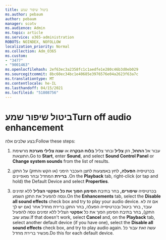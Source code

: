 ```yaml
---
title: ביטול שיפור שמע
ms.author: pebaum
author: pebaum
manager: scotv
ms.audience: Admin
ms.topic: article
ms.service: o365-administration
ROBOTS: NOINDEX, NOFOLLOW
localization_priority: Normal
ms.collection: Adm_O365
ms.custom:
- "3477"
- "9001463"
ms.openlocfilehash: 2ef63ec3a2358fc1c1aedfe1e280c46b3d0eb029
ms.sourcegitcommit: 8bc60ec34bc1e40685e3976576e04a2623f63a7c
ms.translationtype: MT
ms.contentlocale: he-IL
ms.lasthandoff: 04/15/2021
ms.locfileid: "51808756"
---
```

# <a name="turn-off-audio-enhancement"></a><span data-ttu-id="a9467-102">ביטול שיפור שמע</span><span class="sxs-lookup"><span data-stu-id="a9467-102">Turn off audio enhancement</span></span>

<span data-ttu-id="a9467-103">בצע שלבים אלה:</span><span class="sxs-lookup"><span data-stu-id="a9467-103">Follow these steps:</span></span>

1. <span data-ttu-id="a9467-104">עבור אל **התחל**, הזן **צליל** ובחר צליל **בלוח הבקרה** או **שנה צלילי מערכת** מרשימת התוצאות.</span><span class="sxs-lookup"><span data-stu-id="a9467-104">Go to **Start**, enter **Sound**, and select **Sound Control Panel** or **Change system sounds** from the list of results.</span></span>

2. <span data-ttu-id="a9467-105">בכרטיסיה **הפעלה,** לחץ באמצעות לחצן העכבר הימני (או הקש והחזק) על התקן **ברירת** המחדל ובחר מאפיינים .</span><span class="sxs-lookup"><span data-stu-id="a9467-105">On the **Playback** tab, right-click (or tap and hold) the Default Device and select **Properties**.</span></span>

3. <span data-ttu-id="a9467-106">בכרטיסיה **שיפורים,** בחר בתיבת **הסימון הפוך את כל אפקטי הצליל** ללא זמינים ונסה להפעיל את התקן השמע.</span><span class="sxs-lookup"><span data-stu-id="a9467-106">On the **Enhancements** tab, select the **Disable all sound effects** check box and try to play your audio device.</span></span> <span data-ttu-id="a9467-107">אם זה לא עובד,  בחר ביטול  ובכרטיסייה הפעלה, בחר התקן ברירת מחדל אחר (אם יש לך התקן), בחר בתיבת הסימון הפוך את כל **אפקטי** הצליל ללא זמינים ונסה להפעיל שמע שוב.</span><span class="sxs-lookup"><span data-stu-id="a9467-107">If that doesn't work, select **Cancel** and, on the **Playback** tab, select another default device (if you have one), select the **Disable all sound effects** check box, and try to play audio again.</span></span> <span data-ttu-id="a9467-108">עשה זאת עבור כל מכשיר ברירת מחדל.</span><span class="sxs-lookup"><span data-stu-id="a9467-108">Do this for each default device.</span></span>
